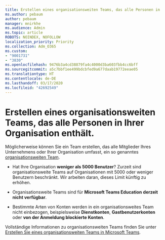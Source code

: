 ```yaml
---
title: Erstellen eines organisationsweiten Teams, das alle Personen in Ihrer Organisation enthält.
ms.author: pebaum
author: pebaum
manager: mnirkhe
ms.audience: Admin
ms.topic: article
ROBOTS: NOINDEX, NOFOLLOW
localization_priority: Priority
ms.collection: Adm_O365
ms.custom:
- "9001731"
- "3830"
ms.openlocfilehash: 9476b3a4cd38879fa4c4000d3ba603fbb4cc6bff
ms.sourcegitcommit: a5c7bbf1ee499bdcbfed9a677daab19772eeae05
ms.translationtype: HT
ms.contentlocale: de-DE
ms.lasthandoff: 03/17/2020
ms.locfileid: "42692549"
---
```

# <a name="create-an-org-wide-team-that-includes-everyone-in-your-organization"></a>Erstellen eines organisationsweiten Teams, das alle Personen in Ihrer Organisation enthält.

Möglicherweise können Sie ein Team erstellen, das alle Mitglieder Ihres Unternehmens oder Ihrer Organisation umfasst, ein so genanntes [organisationsweiten Team](https://docs.microsoft.com/microsoftteams/create-an-org-wide-team).

- Hat Ihre Organisation **weniger als 5000 Benutzer**? Zurzeit sind organisationsweite Teams auf Organisationen mit 5000 oder weniger Benutzern beschränkt. Wir arbeiten daran, dieses Limit künftig zu erhöhen.

- Organisationsweite Teams sind für **Microsoft Teams Education** **derzeit nicht verfügbar**.

- Bestimmte Arten von Konten werden in ein organisationsweites Team nicht einbezogen, beispielsweise **Dienstkonten**, **Gastbenutzerkonten** oder **von der Anmeldung blockierte Konten**.

Vollständige Informationen zu organisationsweiten Teams finden Sie unter [Erstellen Sie eines organisationsweiten Teams in Microsoft Teams](https://docs.microsoft.com/microsoftteams/create-an-org-wide-team). 
